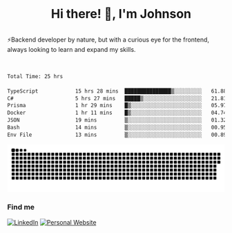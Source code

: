 <div id="user-content-toc">
  <ul align="center">
    <summary><h1 style="display: inline-block">Hi there! 👋, I'm Johnson</h1></summary>
  </ul>
</div>

⚡Backend developer by nature, but with a curious eye for the frontend, always looking to learn and expand my skills.

<br>


<!--START_SECTION:waka-->

```txt
Total Time: 25 hrs

TypeScript            15 hrs 28 mins  ███████████████▒░░░░░░░░░   61.88 %
C#                    5 hrs 27 mins   █████▒░░░░░░░░░░░░░░░░░░░   21.81 %
Prisma                1 hr 29 mins    █▒░░░░░░░░░░░░░░░░░░░░░░░   05.97 %
Docker                1 hr 11 mins    █▒░░░░░░░░░░░░░░░░░░░░░░░   04.74 %
JSON                  19 mins         ▒░░░░░░░░░░░░░░░░░░░░░░░░   01.32 %
Bash                  14 mins         ▒░░░░░░░░░░░░░░░░░░░░░░░░   00.95 %
Env File              13 mins         ▒░░░░░░░░░░░░░░░░░░░░░░░░   00.89 %
```

<!--END_SECTION:waka-->

<picture>
  <source  srcset="https://github.com/joshwambere/joshwambere/blob/output/github-contribution-grid-snake-dark.svg?palette=github-dark">
  <source  srcset="https://github.com/joshwambere/joshwambere/blob/output/github-contribution-grid-snake.svg">
  <img alt="github contribution grid snake animation" src="https://github.com/joshwambere/joshwambere/blob/output/github-contribution-grid-snake.svg">
</picture>

### Find me
<a href="https://www.linkedin.com/in/dusabe-johnson" target="_blank"><img src="https://img.shields.io/badge/LinkedIn-%230077B5.svg?&style=flat&logo=linkedin&logoColor=white" alt="LinkedIn"></a>
‎‎ [![Personal Website](https://img.shields.io/badge/visit-Johnsonis.me-blue)](https://johnsonis.me/)
